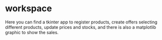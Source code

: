 # workspace
Here you can find a tkinter app to register products, create offers selecting different products, 
update prices and stocks, and there is also a matplotlib graphic to show the sales.
